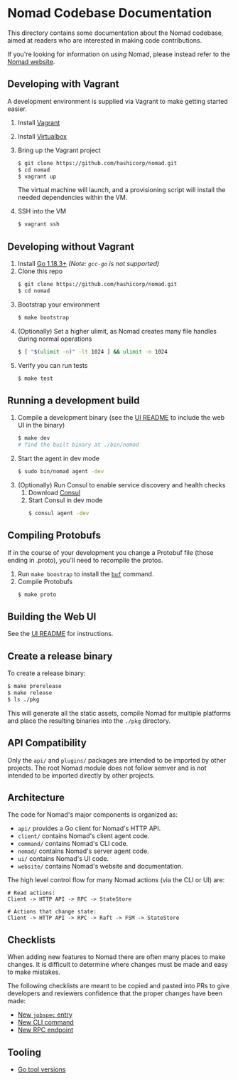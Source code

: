 # Nomad Codebase Documentation

This directory contains some documentation about the Nomad codebase,
aimed at readers who are interested in making code contributions.

If you're looking for information on _using_ Nomad, please instead refer
to the [Nomad website](https://nomadproject.io).

## Developing with Vagrant

A development environment is supplied via Vagrant to make getting started easier.

1. Install [Vagrant](https://www.vagrantup.com/docs/installation)
1. Install [Virtualbox](https://www.virtualbox.org/)
1. Bring up the Vagrant project

   ```sh
   $ git clone https://github.com/hashicorp/nomad.git
   $ cd nomad
   $ vagrant up
   ```

   The virtual machine will launch, and a provisioning script will install the
   needed dependencies within the VM.

1. SSH into the VM
   ```sh
   $ vagrant ssh
   ```

## Developing without Vagrant

1. Install [Go 1.18.3+](https://golang.org/) _(Note: `gcc-go` is not supported)_
1. Clone this repo
   ```sh
   $ git clone https://github.com/hashicorp/nomad.git
   $ cd nomad
   ```
1. Bootstrap your environment
   ```sh
   $ make bootstrap
   ```
1. (Optionally) Set a higher ulimit, as Nomad creates many file handles during normal operations
   ```sh
   $ [ "$(ulimit -n)" -lt 1024 ] && ulimit -n 1024
   ```
1. Verify you can run tests
   ```sh
   $ make test
   ```

## Running a development build

1. Compile a development binary (see the [UI README](https://github.com/hashicorp/nomad/blob/main/ui/README.md) to include the web UI in the binary)
   ```sh
   $ make dev
   # find the built binary at ./bin/nomad
   ```
1. Start the agent in dev mode
   ```sh
   $ sudo bin/nomad agent -dev
   ```
1. (Optionally) Run Consul to enable service discovery and health checks
   1. Download [Consul](https://www.consul.io/downloads)
   1. Start Consul in dev mode
      ```sh
      $ consul agent -dev
      ```

## Compiling Protobufs

If in the course of your development you change a Protobuf file (those ending in .proto), you'll need to recompile the protos.

1. Run `make boostrap` to install the [`buf`](https://github.com/bufbuild/buf)
   command.
1. Compile Protobufs
   ```sh
   $ make proto
   ```

## Building the Web UI

See the [UI README](https://github.com/hashicorp/nomad/blob/main/ui/README.md) for instructions.

## Create a release binary

To create a release binary:

```sh
$ make prerelease
$ make release
$ ls ./pkg
```

This will generate all the static assets, compile Nomad for multiple
platforms and place the resulting binaries into the `./pkg` directory.

## API Compatibility

Only the `api/` and `plugins/` packages are intended to be imported by other projects. The root Nomad module does not follow semver and is not intended to be imported directly by other projects.

## Architecture

The code for Nomad's major components is organized as:

- `api/` provides a Go client for Nomad's HTTP API.
- `client/` contains Nomad's client agent code.
- `command/` contains Nomad's CLI code.
- `nomad/` contains Nomad's server agent code.
- `ui/` contains Nomad's UI code.
- `website/` contains Nomad's website and documentation.

The high level control flow for many Nomad actions (via the CLI or UI) are:

```
# Read actions:
Client -> HTTP API -> RPC -> StateStore

# Actions that change state:
Client -> HTTP API -> RPC -> Raft -> FSM -> StateStore
```

## Checklists

When adding new features to Nomad there are often many places to make changes.
It is difficult to determine where changes must be made and easy to make
mistakes.

The following checklists are meant to be copied and pasted into PRs to give
developers and reviewers confidence that the proper changes have been made:

- [New `jobspec` entry](checklist-jobspec.md)
- [New CLI command](checklist-command.md)
- [New RPC endpoint](checklist-rpc-endpoint.md)

## Tooling

- [Go tool versions](golang.md)
